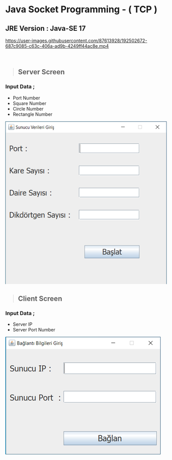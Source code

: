 # **Java Socket Programming** - ( TCP )

## JRE Version : Java-SE 17

https://user-images.githubusercontent.com/87613928/192502672-687c9085-c63c-406a-ad9b-4249ff44ac8e.mp4

<br>

> ## Server Screen

### Input Data ;

- Port Number
- Square Number
- Circle Number
- Rectangle Number

![image](/img/server_screen.png)

> ## Client Screen

### Input Data ;

- Server IP
- Server Port Number

![image](/img/client_screen.png)
